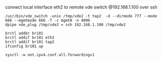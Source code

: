 
connect local interface eth2 to remote vde switch @192.168.1.100 over ssh
```
/usr/bin/vde_switch -unix /tmp/vde2 -t tap2  -d --dirmode 777 --mode 666 --mgmtmode 666 -T -c mgmt0 -n 4096
dpipe vde_plug /tmp/vde2 = ssh 192.168.1.100 /tmp/vde2

brctl addbr br101
brctl addif br101 eth2
brctl addif br101 tap2
ifconfig br101 up

sysctl -w net.ipv4.conf.all.forwarding=1
```









